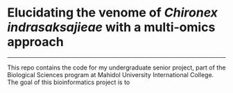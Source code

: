 # Elucidating the venome of *Chironex indrasaksajieae* with a multi-omics approach
--- 

This repo contains the code for my undergraduate senior project, part of the Biological Sciences program at Mahidol University International College. The goal of this bioinformatics project is to  


